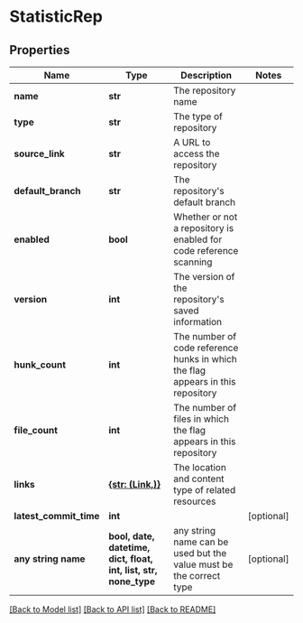 # StatisticRep


## Properties
Name | Type | Description | Notes
------------ | ------------- | ------------- | -------------
**name** | **str** | The repository name | 
**type** | **str** | The type of repository | 
**source_link** | **str** | A URL to access the repository | 
**default_branch** | **str** | The repository&#39;s default branch | 
**enabled** | **bool** | Whether or not a repository is enabled for code reference scanning | 
**version** | **int** | The version of the repository&#39;s saved information | 
**hunk_count** | **int** | The number of code reference hunks in which the flag appears in this repository | 
**file_count** | **int** | The number of files in which the flag appears in this repository | 
**links** | [**{str: (Link,)}**](Link.md) | The location and content type of related resources | 
**latest_commit_time** | **int** |  | [optional] 
**any string name** | **bool, date, datetime, dict, float, int, list, str, none_type** | any string name can be used but the value must be the correct type | [optional]

[[Back to Model list]](../README.md#documentation-for-models) [[Back to API list]](../README.md#documentation-for-api-endpoints) [[Back to README]](../README.md)


